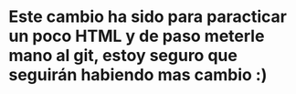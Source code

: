 # Este cambio ha sido para paracticar un poco HTML y de paso meterle mano al git, estoy seguro que seguirán habiendo mas cambio :)
